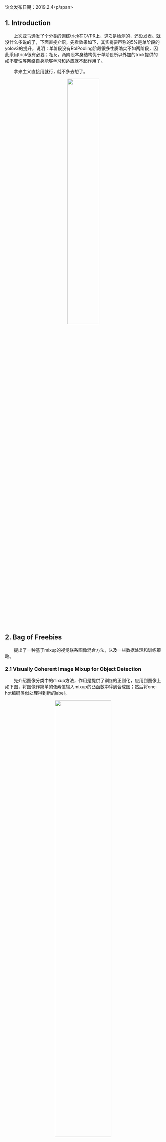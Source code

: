 
<span id="inline-blue">论文发布日期：2019.2.4<p/span>

 
## 1. Introduction

&emsp;&emsp;上次亚马逊发了个分类的训练trick在CVPR上，这次是检测的，还没发表。就没什么多说的了，下面直接介绍。先看效果如下，其实摘要声称的5%是单阶段的yolov3的提升，说明：单阶段没有RoIPooling阶段很多性质确实不如两阶段，因此采用trick很有必要；相反，两阶段本身结构优于单阶段所以外加的trick提供的如不变性等网络自身能够学习和适应就不起作用了。 
<!-- more -->

&emsp;&emsp;拿来主义直接用就行，就不多去想了。
<center><img src="http://chaserblog.test.upcdn.net/blogs/paper/Bag-of-Freebies-for-Training-Object-Detection-Neural-Networks/1.png" alt="" style="width:45%" /></center>

## 2. Bag of Freebies 

&emsp;&emsp;提出了一种基于mixup的视觉联系图像混合方法，以及一些数据处理和训练策略。        

### 2.1  Visually Coherent Image Mixup for Object Detection            
&emsp;&emsp;先介绍图像分类中的mixup方法，作用是提供了训练的正则化，应用到图像上如下图，将图像作简单的像素值输入mixup的凸函数中得到合成图；然后将one-hot编码类似处理得到新的label。       
<center><img src="http://chaserblog.test.upcdn.net/blogs/paper/Bag-of-Freebies-for-Training-Object-Detection-Neural-Networks/2.png" alt="" style="width:60%" /></center>

&emsp;&emsp;技术细节：         
* 相比于分类的resize，为了保证检测图像不畸变影响效果，作者选择直接叠加，取最大的宽高，空白进行灰度填充，不进行缩放。        
* 选择ab较大（如1.5,1.5）的Beta分布作为系数来混合图像，作者说是相干性视觉图像的更强；loss是两张图像物体的loss之和，loss计算权重分别是beta分布的系数  <center><img src="http://chaserblog.test.upcdn.net/blogs/paper/Bag-of-Freebies-for-Training-Object-Detection-Neural-Networks/3.png" alt="" style="width:60%" /></center>


### 2.2  Classification Head Label Smoothing 
&emsp;&emsp;标签平滑在检测的分类任务常有用到，最早是Inceptionv2中提出。        
&emsp;&emsp;如果标签中有的是错的，或者不准，会导致网络过分信任标签而一起错下去。为了提高网络泛化能力，避免这种错误，在one-hot的label进行计算loss时，真实类别位置乘以一个系数（1-e），e很小如0.05，以0.95的概率送进去；非标注的类别原来为0，现在改为e=0.05送进去计算loss。网络的优化方向不变，但是相比0-1label会更加平滑。      
（标签平滑这个讲的不错：https://juejin.im/post/5a29fd4051882534af25dc92）
<center><img src="http://chaserblog.test.upcdn.net/blogs/paper/Bag-of-Freebies-for-Training-Object-Detection-Neural-Networks/4.png" alt="" style="width:40%" /></center>        
&emsp;&emsp;这里进一步改进了一下label smooth的公式而已，在原来基础上除了个类别数。        

### 2.3  Data Preprocessing
&emsp;&emsp;就是数据增强，没什么其他的。至于分类也是几何变换和色彩变换。这么分区别其实是是否变换label。但是将真实世界就这么简单地分解过于粗糙了。好不容易谷歌的增强考虑到了如何学习一下检测任务的增强，但是也只是加了bbox_only的增强，就效果而言，一般；而且就实际来说，合理性和有效性有待商榷。     
&emsp;&emsp;作者认为，两阶段网络的RPN生成就是对输入的任意裁剪，所以这个增强就够了；这老哥膨胀了，two-stage就不用裁剪的增强，虽然两阶段能提供一些不变性，但是用了一般来说都是更好的。 

### 2.4  Training Schedule Revamping
训练策略上：余弦学习率调整+warmup      

### 2.5  Synchronized Batch Normalization 
跨多卡同步正则化，土豪专区，穷人退避     

### 2.6  Random shapes training for single-stage object detection networks        
多尺度训练，每经过一定的iteration更换一种尺度。举例是yolov3的尺度范围。


## 3. Experiment  
不看了，好用就成。





<br>
<br>
<hr />
